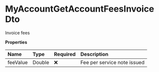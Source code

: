 # MyAccountGetAccountFeesInvoiceDto

Invoice fees

**Properties**

| Name     | Type   | Required | Description                 |
| :------- | :----- | :------- | :-------------------------- |
| feeValue | Double | ❌       | Fee per service note issued |

<!-- This file was generated by liblab | https://liblab.com/ -->
